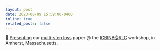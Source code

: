 ```yaml
---
layout: post
date: 2023-08-09 15:59:00-0400
inline: true
related_posts: false
---
```


🎤 <a href="https://youtu.be/WCclCOjy6vw">Presenting</a> our <a href="https://openreview.net/forum?id=K4VjW7evSV">multi-step loss</a> paper @ the <a href="https://sites.google.com/view/rlc2024-icbinb/home">ICBINB@RLC</a> workshop, in Amherst, Massachusetts.